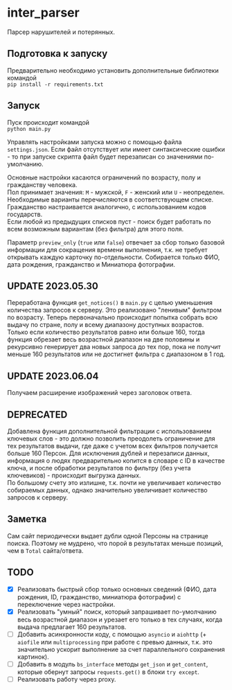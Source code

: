 # inter_parser
Парсер нарушителей и потерянных.  

## Подготовка к запуску
Предварительно необходимо установить дополнительные библиотеки командой  
`pip install -r requirements.txt`  

## Запуск
Пуск происходит командой  
`python main.py`  

Управлять настройками запуска можно с помощью файла `settings.json`. Если файл отсутствует или имеет синтаксические ошибки - то при запуске скрипта файл будет перезаписан со значениями по-умолчанию.  

Основные настройки касаются ограничений по возрасту, полу и гражданству человека.  
Пол принимает значения: `M` - мужской, `F` - женский или `U` - неопределен. Необходимые варианты перечисляются в соответствующем списке.  
Гражданство настраивается аналогично, с использованием кодов государств.  
Если любой из предыдущих списков пуст - поиск будет работать по всем возможным вариантам (без фильтра) для этого поля.  

Параметр `preview_only` (`true` или `false`) отвечает за сбор только базовой информации для сокращения времени выполнения, т.к. не требует открывать каждую карточку по-отдельности. Собирается только ФИО, дата рождения, гражданство и Миниатюра фотографии.  

## UPDATE 2023.05.30
Переработана функция `get_notices()` в `main.py` с целью уменьшения количества запросов к серверу. Это реализовано "ленивым" фильтром по возрасту. Теперь первоначально происходит попытка собрать всю выдачу по стране, полу и всему диапазону доступных возрастов. Только если количество результатов равно или больше 160, тогда функция обрезает весь возрастной диапазон на две половины и рекурсивно генерирует два новых запроса до тех пор, пока не получит меньше 160 результатов или не достигнет фильтра с диапазоном в 1 год.  

## UPDATE 2023.06.04  
Получаем расширение изображений через заголовок ответа.  

## DEPRECATED
Добавлена функция дополнительной фильтрации с использованием ключевых слов - это должно позволить преодолеть ограничение для тех результатов выдачи, где даже с учетом всех фильтров получается больше 160 Персон. Для исключения дублей и перезаписи данных, информация о людях предварительно копитcя в словаре с ID в качестве ключа, и после обработки результатов по фильтру (без учета ключевиков) - происходит выгрузка данных.  
По большому счету это излишне, т.к. почти не увеличивает количество собираемых данных, однако значительно увеличивает количество запросов к серверу.

## Заметка
Сам сайт периодически выдает дубли одной Персоны на странице поиска. Поэтому не мудрено, что порой в результатах меньше позиций, чем в `Total` сайта/ответа.

## TODO
- [x] Реализовать быстрый сбор только основных сведений (ФИО, дата рождения, ID, гражданство, миниатюра фотографии) с переключение через настройки.
- [x] Реализовать "умный" поиск, который запрашивает по-умолчанию весь возрастной диапазон и урезает его только в тех случаях, когда выдача предлагает 160 результатов.
- [ ] Добавить асинхронности коду, с помощью `asyncio` и `aiohttp` (+ `aiofile` или `multiprocessing` при работе с превью данных, т.к. это значительно ускорит выполнение за счет параллельного сохранения картинок).
- [ ] Добавить в модуль `bs_interface` методы `get_json` и `get_content`, которые обернут запросы `requests.get()` в блоки `try except`.
- [ ] Реализовать работу через proxy.
